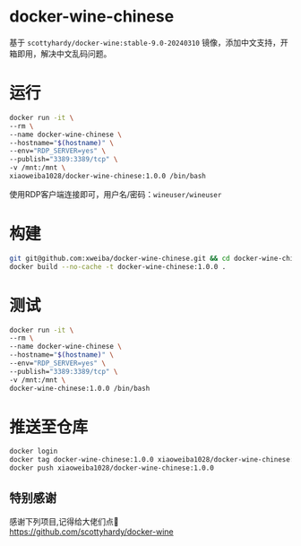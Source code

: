 # docker-wine-chinese
基于 `scottyhardy/docker-wine:stable-9.0-20240310` 镜像，添加中文支持，开箱即用，解决中文乱码问题。

# 运行

```bash
docker run -it \
--rm \
--name docker-wine-chinese \
--hostname="$(hostname)" \
--env="RDP_SERVER=yes" \
--publish="3389:3389/tcp" \
-v /mnt:/mnt \
xiaoweiba1028/docker-wine-chinese:1.0.0 /bin/bash
```

使用RDP客户端连接即可，用户名/密码：`wineuser/wineuser`

# 构建
```bash
git git@github.com:xweiba/docker-wine-chinese.git && cd docker-wine-chinese
docker build --no-cache -t docker-wine-chinese:1.0.0 .
```

# 测试
```bash
docker run -it \
--rm \
--name docker-wine-chinese \
--hostname="$(hostname)" \
--env="RDP_SERVER=yes" \
--publish="3389:3389/tcp" \
-v /mnt:/mnt \
docker-wine-chinese:1.0.0 /bin/bash
```

# 推送至仓库
```bash
docker login
docker tag docker-wine-chinese:1.0.0 xiaoweiba1028/docker-wine-chinese:1.0.0
docker push xiaoweiba1028/docker-wine-chinese:1.0.0
```
## 特别感谢
感谢下列项目,记得给大佬们点🌟  
https://github.com/scottyhardy/docker-wine
